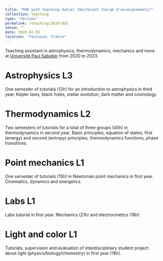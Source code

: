 ```yaml
---
title: "PHD with teaching duties (Doctorant chargé d'enseignements)"
collection: teaching
type: "Various"
permalink: /teaching/2020-DCE
venue: ""
date: 2020-02-02
location: "Toulouse, France"
---
```


Teaching assistant in astrophysics, thermodynamics, mechanics and more at [Université Paul Sabatier](https://www.univ-tlse3.fr) from 2020 to 2023. 

Astrophysics L3
======

One semester of tutorials (12h) for an introduction to astrophysics in third year. Kepler laws, black holes, stellar evolution, dark matter and cosmology.

Thermodynamics L2
======

Two semesters of tutorials for a total of three groups (45h) in thermodynamics in second year. Basic principles, equation of states, first (energy) and second (entropy) principles, thermodynamics functions, phase transitions. 

Point mechanics L1
======

One semester of tutorials (15h) in Newtonian point mechanics in first year. Cinematics, dynamics and energetics.

Labs L1
======

Labs tutorial in first year. Mechanics (21h) and electrocinetics (18h)

Light and color L1
======

Tutorials, supervision and evaluation of interdisciplinary student project about light (physics/biology/chemestry) in first year (18h).